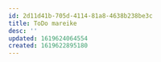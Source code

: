 ```yaml
---
id: 2d11d41b-705d-4114-81a8-4638b238be3c
title: ToDo mareike 
desc: ''
updated: 1619624064554
created: 1619622895180
---
```


